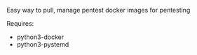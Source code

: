Easy way to pull, manage pentest docker images for pentesting

Requires:
- python3-docker
- python3-pystemd